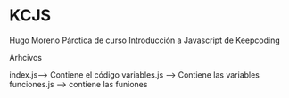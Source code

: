 # KCJS

Hugo Moreno
Párctica de curso Introducción a Javascript de Keepcoding

Arhcivos 

index.js--> Contiene el código
variables.js --> Contiene las variables
funciones.js --> contiene las funiones

